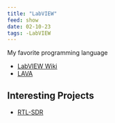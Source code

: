 ```yaml
---
title: "LabVIEW"
feed: show
date: 02-10-23
tags: -LabVIEW
---
```

My favorite programming language

- [LabVIEW Wiki](https://labviewwiki.org/wiki/Home)
- [LAVA](https://lavag.org/)

## Interesting Projects
- [RTL-SDR](notes/LabVIEW-RTL-SDR-Resources)